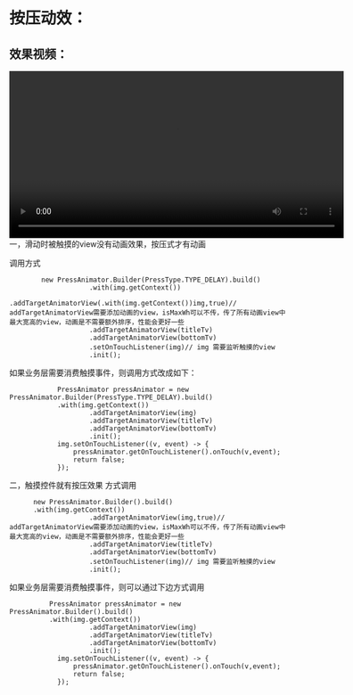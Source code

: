 
# 按压动效：
## 效果视频：
<video src="resource/press_animator.mp4" controls width="600"></video>
一，滑动时被触摸的view没有动画效果，按压式才有动画

调用方式

            new PressAnimator.Builder(PressType.TYPE_DELAY).build()
                        .with(img.getContext())
                        .addTargetAnimatorView(.with(img.getContext())img,true)// addTargetAnimatorView需要添加动画的view，isMaxWh可以不传，传了所有动画view中最大宽高的view，动画是不需要额外排序，性能会更好一些
                        .addTargetAnimatorView(titleTv)
                        .addTargetAnimatorView(bottomTv)
                        .setOnTouchListener(img)// img 需要监听触摸的view
                        .init();
                      
如果业务层需要消费触摸事件，则调用方式改成如下：
           
                
                PressAnimator pressAnimator = new PressAnimator.Builder(PressType.TYPE_DELAY).build()
                .with(img.getContext())
                        .addTargetAnimatorView(img)
                        .addTargetAnimatorView(titleTv)
                        .addTargetAnimatorView(bottomTv)
                        .init();
                img.setOnTouchListener((v, event) -> {
                    pressAnimator.getOnTouchListener().onTouch(v,event);
                    return false;
                });

二，触摸控件就有按压效果
方式调用

          new PressAnimator.Builder().build()
          .with(img.getContext())
                        .addTargetAnimatorView(img,true)// addTargetAnimatorView需要添加动画的view，isMaxWh可以不传，传了所有动画view中最大宽高的view，动画是不需要额外排序，性能会更好一些
                        .addTargetAnimatorView(titleTv)
                        .addTargetAnimatorView(bottomTv)
                        .setOnTouchListener(img)// img 需要监听触摸的view
                        .init();
                        
如果业务层需要消费触摸事件，则可以通过下边方式调用

              PressAnimator pressAnimator = new PressAnimator.Builder().build()
              .with(img.getContext())
                        .addTargetAnimatorView(img)
                        .addTargetAnimatorView(titleTv)
                        .addTargetAnimatorView(bottomTv)
                        .init();
                img.setOnTouchListener((v, event) -> {
                    pressAnimator.getOnTouchListener().onTouch(v,event);
                    return false;
                });
